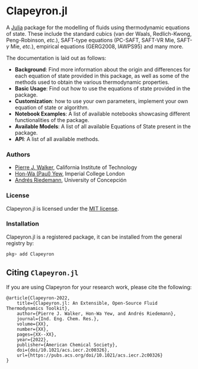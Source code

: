 # Clapeyron.jl
A [Julia](http://julialang.org) package for the modelling of fluids using thermodynamic equations of state. These include the standard cubics (van der Waals, Redlich-Kwong, Peng-Robinson, _etc._), SAFT-type equations (PC-SAFT, SAFT-VR Mie, SAFT-$\gamma$ Mie, _etc._), empirical equations (GERG2008, IAWPS95) and many more.

The documentation is laid out as follows:

- **Background**: Find more information about the origin and differences for each equation of state provided in this package, as well as some of the methods used to obtain the various thermodynamic properties.
- **Basic Usage**: Find out how to use the equations of state provided in the package.
- **Customization**: how to use your own parameters, implement your own equation of state or algorithm.
- **Notebook Examples**: A list of available notebooks showcasing different functionalities of the package.
- **Available Models**: A list of all available Equations of State present in the package.
- **API**: A list of all available methods.

### Authors

- [Pierre J. Walker](mailto:pjwalker@caltech.edu), California Institute of Technology
- [Hon-Wa (Paul) Yew](mailto:honwa.yew16@imperial.ac.uk), Imperial College London
- [Andrés Riedemann](mailto:andres.riedemann@gmail.com), University of Concepción

### License

Clapeyron.jl is licensed under the [MIT license](https://github.com/ypaul21/Clapeyron.jl/blob/master/LICENSE.md).

### Installation

Clapeyron.jl is a registered package, it can be installed from the general registry by:


```julia
pkg> add Clapeyron
```

## Citing `Clapeyron.jl`

If you are using Clapeyron for your research work, please cite the following:

```
@article{Clapeyron-2022,
    title={Clapeyron.jl: An Extensible, Open-Source Fluid Thermodynamics Toolkit},
    author={Pierre J. Walker, Hon-Wa Yew, and Andrés Riedemann},
    journal={Ind. Eng. Chem. Res.},
    volume={XX},
    number={XX},
    pages={XX--XX},
    year={2022},
    publisher={American Chemical Society},
    doi={doi/10.1021/acs.iecr.2c00326},
    url={https://pubs.acs.org/doi/10.1021/acs.iecr.2c00326}
}
```




